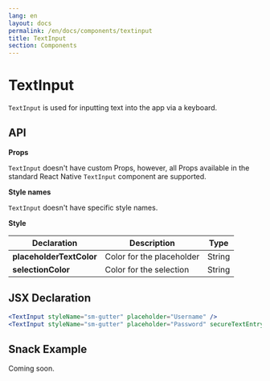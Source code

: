 ```yaml
---
lang: en
layout: docs
permalink: /en/docs/components/textinput
title: TextInput
section: Components
---
```


# TextInput

`TextInput` is used for inputting text into the app via a keyboard.

## API

**Props**

`TextInput` doesn't have custom Props, however, all Props available in the standard React Native `TextInput` component are supported.

**Style names**

`TextInput` doesn't have specific style names.

**Style**

| Declaration  | Description  | Type  |
|--------------|--------------|-------|
| **placeholderTextColor** | Color for the placeholder | String |
| **selectionColor** | Color for the selection | String |

## JSX Declaration

``` jsx
<TextInput styleName="sm-gutter" placeholder="Username" />
<TextInput styleName="sm-gutter" placeholder="Password" secureTextEntry />
```

## Snack Example

Coming soon.
